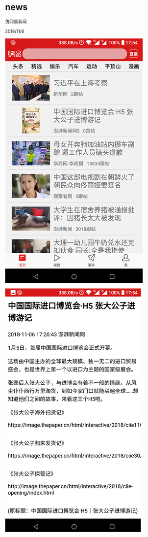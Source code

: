 # news

仿网易新闻

2018/11/6

![image](https://github.com/2314372037/news/blob/master/screenshots/Screenshot_2018-11-06-17-54-28.png)

![image](https://github.com/2314372037/news/blob/master/screenshots/Screenshot_2018-11-06-17-54-56.png)
